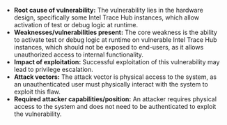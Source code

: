 - **Root cause of vulnerability:** The vulnerability lies in the hardware design, specifically some Intel Trace Hub instances, which allow activation of test or debug logic at runtime.
- **Weaknesses/vulnerabilities present:** The core weakness is the ability to activate test or debug logic at runtime on vulnerable Intel Trace Hub instances, which should not be exposed to end-users, as it allows unauthorized access to internal functionality.
- **Impact of exploitation:** Successful exploitation of this vulnerability may lead to privilege escalation.
- **Attack vectors:** The attack vector is physical access to the system, as an unauthenticated user must physically interact with the system to exploit this flaw.
- **Required attacker capabilities/position:** An attacker requires physical access to the system and does not need to be authenticated to exploit the vulnerability.